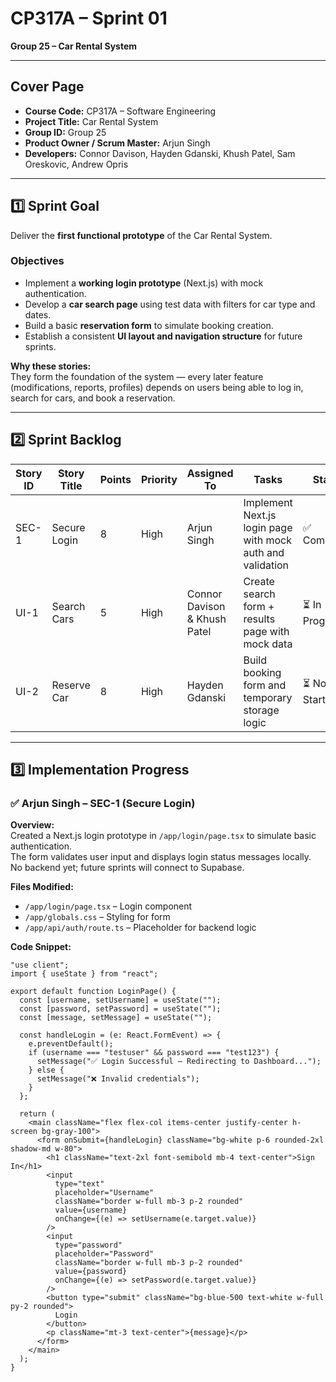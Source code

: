 # CP317A – Sprint 01
**Group 25 – Car Rental System**

---

## Cover Page
- **Course Code:** CP317A – Software Engineering
- **Project Title:** Car Rental System
- **Group ID:** Group 25
- **Product Owner / Scrum Master:** Arjun Singh
- **Developers:** Connor Davison, Hayden Gdanski, Khush Patel, Sam Oreskovic, Andrew Opris

---

## 1️⃣ Sprint Goal
Deliver the **first functional prototype** of the Car Rental System.

### Objectives
- Implement a **working login prototype** (Next.js) with mock authentication.  
- Develop a **car search page** using test data with filters for car type and dates.  
- Build a basic **reservation form** to simulate booking creation.  
- Establish a consistent **UI layout and navigation structure** for future sprints.

**Why these stories:**  
They form the foundation of the system — every later feature (modifications, reports, profiles) depends on users being able to log in, search for cars, and book a reservation.

---

## 2️⃣ Sprint Backlog
| Story ID | Story Title | Points | Priority | Assigned To | Tasks | Status |
|-----------|-------------|---------|-----------|--------------|--------|---------|
| SEC-1 | Secure Login | 8 | High | Arjun Singh | Implement Next.js login page with mock auth and validation | ✅ Completed |
| UI-1 | Search Cars | 5 | High | Connor Davison & Khush Patel | Create search form + results page with mock data | ⏳ In Progress |
| UI-2 | Reserve Car | 8 | High | Hayden Gdanski | Build booking form and temporary storage logic | ⏳ Not Started |

---

## 3️⃣ Implementation Progress

### ✅ Arjun Singh – SEC-1 (Secure Login)
**Overview:**  
Created a Next.js login prototype in `/app/login/page.tsx` to simulate basic authentication.  
The form validates user input and displays login status messages locally.  
No backend yet; future sprints will connect to Supabase.

**Files Modified:**  
- `/app/login/page.tsx` – Login component  
- `/app/globals.css` – Styling for form  
- `/app/api/auth/route.ts` – Placeholder for backend logic  

**Code Snippet:**
```tsx
"use client";
import { useState } from "react";

export default function LoginPage() {
  const [username, setUsername] = useState("");
  const [password, setPassword] = useState("");
  const [message, setMessage] = useState("");

  const handleLogin = (e: React.FormEvent) => {
    e.preventDefault();
    if (username === "testuser" && password === "test123") {
      setMessage("✅ Login Successful – Redirecting to Dashboard...");
    } else {
      setMessage("❌ Invalid credentials");
    }
  };

  return (
    <main className="flex flex-col items-center justify-center h-screen bg-gray-100">
      <form onSubmit={handleLogin} className="bg-white p-6 rounded-2xl shadow-md w-80">
        <h1 className="text-2xl font-semibold mb-4 text-center">Sign In</h1>
        <input
          type="text"
          placeholder="Username"
          className="border w-full mb-3 p-2 rounded"
          value={username}
          onChange={(e) => setUsername(e.target.value)}
        />
        <input
          type="password"
          placeholder="Password"
          className="border w-full mb-3 p-2 rounded"
          value={password}
          onChange={(e) => setPassword(e.target.value)}
        />
        <button type="submit" className="bg-blue-500 text-white w-full py-2 rounded">
          Login
        </button>
        <p className="mt-3 text-center">{message}</p>
      </form>
    </main>
  );
}
